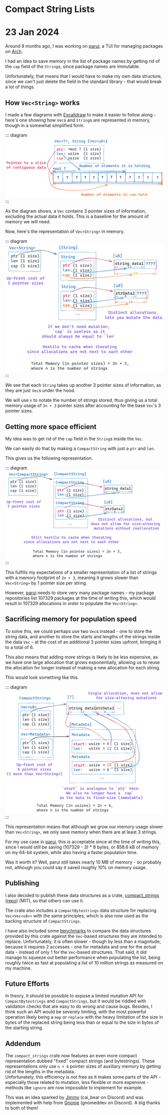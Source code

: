 # Compact String Lists
# 23 Jan 2024

Around 8 months ago, I was working on [parui](https://github.com/Vonr/parui), a TUI for managing packages on [Arch](https://archlinux.org).

I had an idea to save memory in the list of package names by getting rid of the `cap` field of the `String`s, since package names are immutable.

Unfortunately, that means that I would have to make my own data structure, since we can't just delete the field in the standard library - that would break a lot of things.

## How `Vec<String>` works

I made a few diagrams with [Excalidraw](https://excalidraw.com/) to make it easier to follow along - 
here's one showing how `Vec`s and `String`s are represented in memory, though in a somewhat simplified form.

::: diagram
![How Vecs (and Strings) are represented in memory (simplified)](/blog/compact-strings/vec-light.png)
:::

As the diagram shows, a `Vec` contains 3 pointer sizes of information, excluding the actual data it holds.
This is a baseline for the amount of memory we will need.

Now, here's the representation of `Vec<String>` in memory.

::: diagram
![How Vec\<String\> is represented in memory](/blog/compact-strings/vec-string-light.png)
:::

We see that each `String` takes up another 3 pointer sizes of information, as they are just `Vec`s under the hood.

We will use `n` to notate the number of strings stored, thus giving us a total memory usage of `3n + 3` pointer sizes after accounting for the base `Vec`'s 3 pointer sizes.

## Getting more space efficient

My idea was to get rid of the `cap` field in the `String`s inside the `Vec`.

We can easily do that by making a `CompactString` with just a `ptr` and `len`.

This gives us the following representation.

::: diagram
![Possible memory representation](/blog/compact-strings/possible-light.png)
:::

This fulfills my expectations of a smaller representation of a list of strings with a memory footprint of `2n + 3`, meaning
it grows slower than `Vec<String>` by 1 pointer size per string.

However, [parui](https://github.com/Vonr/parui) needs to store very many package names - my package repositories list
107329 packages at the time of writing this, which would result in 107329 allocations in order to populate the `Vec<String>`.

## Sacrificing memory for population speed

To solve this, we could perhaps use two `Vec`s instead - one to store the string data, and another to store the starts and lengths of the strings
inside the data `Vec` - at the cost of an additional 3 pointer sizes upfront, bringing it to a total of 6.

This also means that adding more strings is likely to be less expensive, as we have one large allocation that grows exponentially, allowing us
to reuse the allocation for longer instead of making a new allocation for each string.

This would look something like this.

::: diagram
![How CompactStrings is represented in memory](/blog/compact-strings/compactstrings-light.png)
:::

This representation means that although we grow our memory usage slower than `Vec<String>`, 
we only save memory when there are at least 3 strings.

For my use case in [parui](https://github.com/Vonr/parui), this is acceptable since at the time of writing this,
since I would still be saving (107329 - 3) * 8 bytes, or 858.6 kB of memory on my 64-bit system,
while also having a faster population time.

Was it worth it? Well, parui still takes nearly 10 MB of memory - so probably not, although you could say it saved roughly 10% on memory usage.

## Publishing

I also decided to publish these data structures as a crate,
[compact_strings](https://lib.rs/crates/compact_strings) ([repo](https://github.com/Vonr/compact_strings)) (MIT), so that others can use it.

The crate also includes a `CompactBytestrings` data structure for replacing `Vec<Vec<u8>>` with the same principles, 
which is also now used as the backing structure of `CompactStrings`.

I have also included some [benchmarks](https://github.com/Vonr/compact_strings/blob/master/benchmarks/BENCHMARKS.md) to compare the data structures provided by this crate against the `Vec`-based
structures they are intended to replace. Unfortunately, it is often slower - though by less than a magnitude,
because it requires 2 accesses - one for metadata and one for the actual data - instead of only 1 for the `Vec`-based
structures. That said, it did manage to squeeze out better performance when populating the list, being roughly twice
as fast at populating a list of 10 million strings as measured on my machine.

## Future Efforts

In theory, it should be possible to expose a limited mutation API for `CompactBytestrings` and `CompactStrings`, but it would
be riddled with validation checks that are easy to do wrong and cause bugs. Besides, I think such an API
would be severely limiting, with the most powerful operation likely being a `map` or `replace` with the heavy limitation
of the size in bytes of the replaced string being less than or equal to the size in bytes of the starting string.

## Addendum

The `compact_strings` crate now features an even more compact representation dubbed "fixed" compact strings (and bytestrings).
These representations only use `n + 6` pointer sizes of auxiliary memory by getting rid of the lengths in the metadata.  
Unfortunately, this efficiency is not free as it makes some parts of the API - especially those related to mutation, less 
flexible or more expensive - methods like `ignore` are now impossible to implement for example.

This was an idea sparked by [Jimmy](https://github.com/caibear) (cai_bear on Discord) and was implemented with help
from [Gnome](https://github.com/GnomedDev) (gnomeddev on Discord). A big thanks to both of them!

